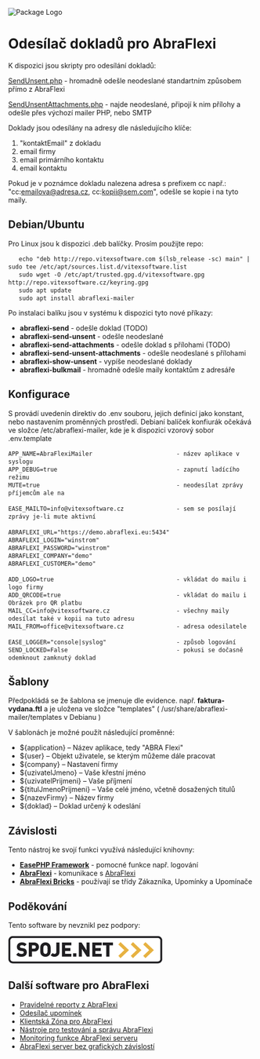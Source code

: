 ![Package Logo](project-logo.svg?raw=true "Project Logo")

Odesílač dokladů pro AbraFlexi
==============================

K dispozici jsou skripty pro odesílání dokladů:

[SendUnsent.php](src/SendUnsent.php) - hromadně odešle neodeslané standartním způsobem přímo z AbraFlexi

[SendUnsentAttachments.php](src/SendUnsentAttachments.php) - najde neodeslané, připojí k nim přílohy a odešle přes výchozí mailer PHP, nebo SMTP

Doklady jsou odesílány na adresy dle následujícího klíče:

1. "kontaktEmail" z dokladu
2. email firmy
3. email primárního kontaktu
4. email kontaktu

Pokud je v poznámce dokladu nalezena adresa s prefixem cc např.: "cc:emailova@adresa.cz, cc:kopii@sem.com", odešle se kopie i na tyto maily.  

Debian/Ubuntu
-------------

Pro Linux jsou k dispozici .deb balíčky. Prosím použijte repo:

 ```shell
    echo "deb http://repo.vitexsoftware.com $(lsb_release -sc) main" | sudo tee /etc/apt/sources.list.d/vitexsoftware.list
    sudo wget -O /etc/apt/trusted.gpg.d/vitexsoftware.gpg http://repo.vitexsoftware.cz/keyring.gpg
    sudo apt update
    sudo apt install abraflexi-mailer
```

Po instalaci balíku jsou v systému k dispozici tyto nové příkazy:

* **abraflexi-send**                    - odešle doklad (TODO)
* **abraflexi-send-unsent**             - odešle neodeslané
* **abraflexi-send-attachments**        - odešle doklad s přílohami (TODO)
* **abraflexi-send-unsent-attachments** - odešle neodeslané s přílohami
* **abraflexi-show-unsent**             - vypíše neodeslané doklady 
* **abraflexi-bulkmail**                - hromadně odešle maily kontaktům z adresáře

Konfigurace
-----------

S provádí uvedenín direktiv do .env souboru, jejich definicí jako konstant, nebo nastavením proměnných prostředí.
Debianí balíček konfiurák očekává ve složce /etc/abraflexi-mailer, kde je k dispozici vzorový sobor .env.template

```env
APP_NAME=AbraFlexiMailer                        - název aplikace v syslogu
APP_DEBUG=true                                  - zapnutí ladícího režimu
MUTE=true                                       - neodesílat zprávy příjemcům ale na

EASE_MAILTO=info@vitexsoftware.cz               - sem se posílají zprávy je-li mute aktivní

ABRAFLEXI_URL="https://demo.abraflexi.eu:5434"
ABRAFLEXI_LOGIN="winstrom"
ABRAFLEXI_PASSWORD="winstrom"
ABRAFLEXI_COMPANY="demo"
ABRAFLEXI_CUSTOMER="demo"

ADD_LOGO=true                                   - vkládat do mailu i logo firmy
ADD_QRCODE=true                                 - vkládat do mailu i Obrázek pro QR platbu
MAIL_CC=info@vitexsoftware.cz                   - všechny maily odesílat také v kopii na tuto adresu
MAIL_FROM=office@vitexsoftware.cz               - adresa odesilatele

EASE_LOGGER="console|syslog"                    - způsob logování
SEND_LOCKED=False                               - pokusi se dočasně odemknout zamknutý doklad          
```

Šablony
-------

Předpokládá se že šablona se jmenuje dle evidence. např. **faktura-vydana.ftl** 
a je uložena ve složce "templates" ( /usr/share/abraflexi-mailer/templates v Debianu )

V šablonách je možné použít následující proměnné:

* ${application} – Název aplikace, tedy "ABRA Flexi"
* ${user} – Objekt uživatele, se kterým můžeme dále pracovat
* ${company} – Nastavení firmy
* ${uzivatelJmeno} – Vaše křestní jméno
* ${uzivatelPrijmeni} – Vaše příjmení
* ${titulJmenoPrijmeni} – Vaše celé jméno, včetně dosažených titulů
* ${nazevFirmy} – Název firmy
* ${doklad} – Doklad určený k odeslání

Závislosti
----------

Tento nástroj ke svojí funkci využívá následující knihovny:

* [**EasePHP Framework**](https://github.com/VitexSoftware/php-ease-core)   - pomocné funkce např. logování
* [**AbraFlexi**](https://github.com/Spoje-NET/php-abraflexi)               - komunikace s [AbraFlexi](https://flexibee.eu/)
* [**AbraFlexi Bricks**](https://github.com/VitexSoftware/AbraFlexi-Bricks) - používají se třídy Zákazníka, Upomínky a Upomínače

Poděkování
----------

Tento software by nevznikl pez podpory:

[ ![Spoje.Net](doc/spojenet.gif?raw=true "Spoje.Net s.r.o.") ](https://spoje.net/)

Další software pro AbraFlexi
---------------------------

* [Pravidelné reporty z AbraFlexi](https://github.com/VitexSoftware/AbraFlexi-Digest)
* [Odesílač upomínek](https://github.com/VitexSoftware/php-abraflexi-reminder)
* [Klientská Zóna pro AbraFlexi](https://github.com/VitexSoftware/AbraFlexi-ClientZone)
* [Nástroje pro testování a správu AbraFlexi](https://github.com/VitexSoftware/AbraFlexi-TestingTools)
* [Monitoring funkce AbraFlexi serveru](https://github.com/VitexSoftware/monitoring-plugins-abraflexi)
* [AbraFlexi server bez grafických závislostí](https://github.com/VitexSoftware/abraflexi-server-deb)
